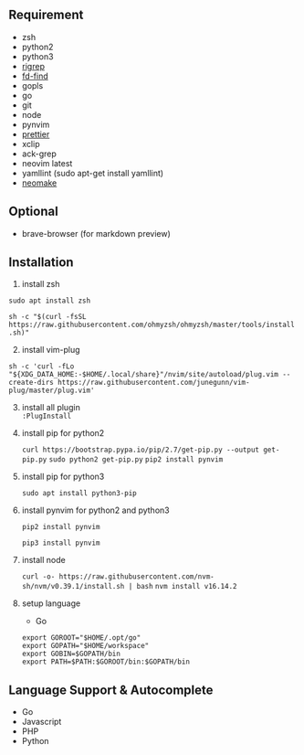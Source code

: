 ## Requirement
- zsh
- python2
- python3 
- [rigrep](https://github.com/BurntSushi/ripgrep) 
- [fd-find](https://github.com/sharkdp/fd#installation)
- gopls
- go
- git
- node
- pynvim
- [prettier](https://prettier.io/)
- xclip
- ack-grep
- neovim latest
- yamllint (sudo apt-get install yamllint)
- [neomake](https://github.com/neomake/neomake)

## Optional
- brave-browser (for markdown preview)

## Installation
1. install zsh

  `sudo apt install zsh`

  `sh -c "$(curl -fsSL https://raw.githubusercontent.com/ohmyzsh/ohmyzsh/master/tools/install.sh)"`


2. install vim-plug
``` 
sh -c 'curl -fLo "${XDG_DATA_HOME:-$HOME/.local/share}"/nvim/site/autoload/plug.vim --create-dirs https://raw.githubusercontent.com/junegunn/vim-plug/master/plug.vim'
```

3. install all plugin \
  `:PlugInstall`

4. install pip for python2
    
    `curl https://bootstrap.pypa.io/pip/2.7/get-pip.py --output get-pip.py`
    `sudo python2 get-pip.py`
    `pip2 install pynvim`

5. install pip for python3

    `sudo apt install python3-pip`


6. install pynvim for python2 and python3

    `pip2 install pynvim`
    
    `pip3 install pynvim`

7. install node

    `curl -o- https://raw.githubusercontent.com/nvm-sh/nvm/v0.39.1/install.sh | bash`
`nvm install v16.14.2`

8. setup language
    - Go
    ```
    export GOROOT="$HOME/.opt/go"
    export GOPATH="$HOME/workspace"
    export GOBIN=$GOPATH/bin
    export PATH=$PATH:$GOROOT/bin:$GOPATH/bin
    ```


## Language Support & Autocomplete
- Go
- Javascript
- PHP
- Python
